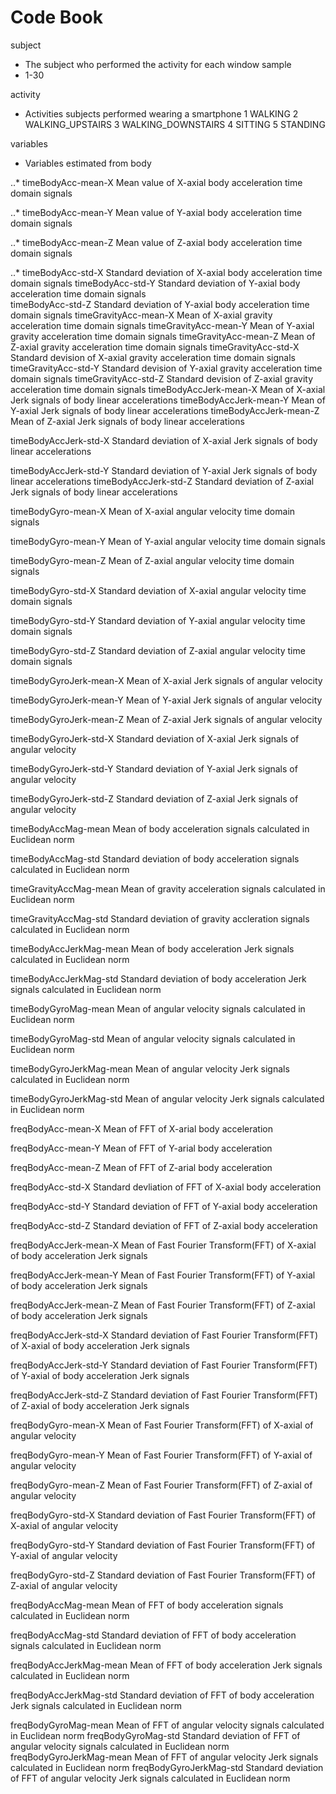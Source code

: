 Code Book
==========================


subject 
* The subject who performed the activity for each window sample
* 1-30  
  
activity
* Activities subjects performed wearing a smartphone 
  1  WALKING
  2  WALKING_UPSTAIRS
  3  WALKING_DOWNSTAIRS
  4  SITTING
  5 STANDING


variables 
* Variables estimated from body 

..* timeBodyAcc-mean-X  Mean value of  X-axial body acceleration time domain signals

..* timeBodyAcc-mean-Y  Mean value of Y-axial body acceleration time domain signals

..* timeBodyAcc-mean-Z  Mean value of Z-axial body acceleration time domain signals

..* timeBodyAcc-std-X   Standard deviation of X-axial body acceleration time domain signals 
  timeBodyAcc-std-Y   Standard deviation of Y-axial body acceleration time domain signals  
  timeBodyAcc-std-Z   Standard deviation of Y-axial body acceleration time domain signals
  timeGravityAcc-mean-X Mean of X-axial gravity acceleration time domain signals
  timeGravityAcc-mean-Y Mean of Y-axial gravity acceleration time domain signals
  timeGravityAcc-mean-Z Mean of Z-axial gravity acceleration time domain signals
  timeGravityAcc-std-X  Standard devision of X-axial gravity acceleration time domain signals 
  timeGravityAcc-std-Y Standard devision of Y-axial gravity acceleration time domain signals
  timeGravityAcc-std-Z Standard devision of Z-axial gravity acceleration time domain signals
  timeBodyAccJerk-mean-X Mean of X-axial Jerk signals of body linear accelerations
  timeBodyAccJerk-mean-Y Mean of Y-axial Jerk signals of body linear accelerations
  timeBodyAccJerk-mean-Z Mean of Z-axial Jerk signals of body linear accelerations
  
  timeBodyAccJerk-std-X Standard deviation of X-axial Jerk signals of body linear accelerations
  
  timeBodyAccJerk-std-Y Standard deviation of Y-axial Jerk signals of body linear accelerations
timeBodyAccJerk-std-Z Standard deviation of Z-axial Jerk signals of body linear accelerations

timeBodyGyro-mean-X Mean of X-axial angular velocity time domain signals

timeBodyGyro-mean-Y Mean of Y-axial angular velocity time domain signals

timeBodyGyro-mean-Z Mean of Z-axial angular velocity time domain signals

timeBodyGyro-std-X Standard deviation of X-axial angular velocity time domain signals

timeBodyGyro-std-Y Standard deviation of Y-axial angular velocity time domain signals

timeBodyGyro-std-Z Standard deviation of  Z-axial angular velocity time domain signals

timeBodyGyroJerk-mean-X Mean of X-axial Jerk signals of angular velocity

timeBodyGyroJerk-mean-Y Mean of Y-axial Jerk signals of angular velocity

timeBodyGyroJerk-mean-Z Mean of Z-axial Jerk signals of angular velocity

timeBodyGyroJerk-std-X Standard deviation of X-axial Jerk signals of angular velocity

timeBodyGyroJerk-std-Y Standard deviation of Y-axial Jerk signals of angular velocity

timeBodyGyroJerk-std-Z Standard deviation of Z-axial Jerk signals of angular velocity

timeBodyAccMag-mean Mean of body acceleration signals calculated in Euclidean norm

timeBodyAccMag-std Standard deviation of body acceleration signals calculated in Euclidean norm

timeGravityAccMag-mean Mean of gravity acceleration signals calculated in Euclidean norm

timeGravityAccMag-std Standard deviation of gravity accleration signals calculated in Euclidean norm

timeBodyAccJerkMag-mean Mean of body acceleration Jerk signals calculated in Euclidean norm

timeBodyAccJerkMag-std Standard deviation of body acceleration Jerk signals calculated in Euclidean norm

timeBodyGyroMag-mean Mean of angular velocity signals calculated in Euclidean norm

timeBodyGyroMag-std Mean of angular velocity signals calculated in Euclidean norm

timeBodyGyroJerkMag-mean Mean of angular velocity Jerk signals calculated in Euclidean norm

timeBodyGyroJerkMag-std Mean of angular velocity Jerk signals calculated in Euclidean norm

freqBodyAcc-mean-X Mean of FFT of X-arial body acceleration

freqBodyAcc-mean-Y Mean of FFT of Y-arial body acceleration

freqBodyAcc-mean-Z Mean of FFT of Z-arial body acceleration

freqBodyAcc-std-X Standard devliation of FFT of X-axial body acceleration

freqBodyAcc-std-Y Standard deviation of FFT of Y-axial body acceleration

freqBodyAcc-std-Z Standard deviation of FFT of Z-axial body acceleration

freqBodyAccJerk-mean-X Mean of Fast Fourier Transform(FFT) of X-axial of body acceleration Jerk signals

freqBodyAccJerk-mean-Y Mean of Fast Fourier Transform(FFT) of Y-axial of body acceleration Jerk signals

freqBodyAccJerk-mean-Z  Mean of Fast Fourier Transform(FFT) of Z-axial of body acceleration Jerk signals

freqBodyAccJerk-std-X  Standard deviation of Fast Fourier Transform(FFT) of X-axial of body acceleration Jerk signals

freqBodyAccJerk-std-Y  Standard deviation of Fast Fourier Transform(FFT) of Y-axial of body acceleration Jerk signals

freqBodyAccJerk-std-Z Standard deviation of Fast Fourier Transform(FFT) of Z-axial of body acceleration Jerk signals

freqBodyGyro-mean-X Mean of Fast Fourier Transform(FFT) of X-axial of angular velocity

freqBodyGyro-mean-Y Mean of Fast Fourier Transform(FFT) of Y-axial of angular velocity

freqBodyGyro-mean-Z Mean of Fast Fourier Transform(FFT) of Z-axial of angular velocity

freqBodyGyro-std-X Standard deviation of Fast Fourier Transform(FFT) of X-axial of angular velocity

freqBodyGyro-std-Y Standard deviation of Fast Fourier Transform(FFT) of Y-axial of angular velocity

freqBodyGyro-std-Z Standard deviation of Fast Fourier Transform(FFT) of Z-axial of angular velocity

freqBodyAccMag-mean Mean of FFT of body acceleration signals calculated in Euclidean norm

freqBodyAccMag-std  Standard deviation of FFT of body acceleration signals calculated in Euclidean norm

freqBodyAccJerkMag-mean Mean of FFT of body acceleration Jerk signals calculated in Euclidean norm

freqBodyAccJerkMag-std Standard deviation of FFT of body acceleration Jerk signals calculated in Euclidean norm

freqBodyGyroMag-mean Mean of FFT of angular velocity signals calculated in Euclidean norm
freqBodyGyroMag-std Standard deviation of FFT of angular velocity signals calculated in Euclidean norm
freqBodyGyroJerkMag-mean Mean of FFT of angular velocity Jerk signals calculated in Euclidean norm
freqBodyGyroJerkMag-std Standard deviation of FFT of angular velocity Jerk signals calculated in Euclidean norm

